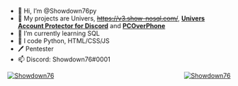 - 👋 Hi, I’m @Showdown76py
- 👀 My projects are Univers, <strike>https://v3.show-nosql.com/</strike>, [**Univers Account Protector for Discord**](https://github.com/Showdown76py/discord-protector/) and [**PCOverPhone**](https://github.com/Showdown76py/pcoverphone/)
- 🌱 I’m currently learning SQL
- 🐍 I code Python, HTML/CSS/JS
- 🖊️ Pentester
- 📫 Discord: Showdown76#0001
<a href="#">
<img align="center" src="https://github-readme-stats.vercel.app/api?username=showdown76py&count_private=True&show_icons=True&bg_color=0d1117&hide_border=False" alt="Showdown76" />
</a>
<a href="#" style="float:right;display:flex">
<img src="https://github-readme-stats.vercel.app/api/top-langs/?username=showdown76py&layout=compact&bg_color=0d1117&hide_border=False" alt="Showdown76" />
</a>

<!---
Showdown76py/Showdown76py is a ✨ special ✨ repository because its `README.md` (this file) appears on your GitHub profile.
You can click the Preview link to take a look at your changes.
--->
